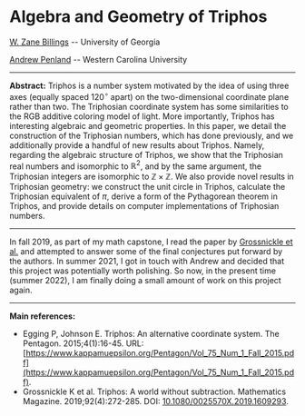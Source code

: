 # Algebra and Geometry of Triphos

[W. Zane Billings](https://wzbillings.com) -- University of Georgia

[Andrew Penland]() -- Western Carolina University

---

**Abstract:** Triphos is a number system motivated by the idea of using three axes (equally spaced $120^{\circ}$ apart) on the two-dimensional coordinate plane rather than two. The Triphosian coordinate system has some similarities to the RGB additive coloring model of light. More importantly, Triphos has interesting algebraic and geometric properties. In this paper, we detail the construction of the Triphosian numbers, which has done previously, and we additionally provide a handful of new results about Triphos. Namely, regarding the algebraic structure of Triphos, we show that the Triphosian real numbers and isomorphic to $\mathbb{R}^2$, and by the same argument, the Triphosian integers are isomorphic to $\mathbb{Z}\times\mathbb{Z}$. We also provide novel results in Triphosian geometry: we construct the unit circle in Triphos, calculate the Triphosian equivalent of $\pi$, derive a form of the Pythagorean theorem in Triphos, and provide details on computer implementations of Triphosian numbers.

---

In fall 2019, as part of my math capstone, I read the paper by [Grossnickle et al.](https://doi.org/10.1080/0025570X.2019.1609293) and attempted to answer some of the final conjectures put forward by the authors. In summer 2021, I got in touch with Andrew and decided that this project was potentially worth polishing. So now, in the present time (summer 2022), I am finally doing a small amount of work on this project again.

---
**Main references:**

* Egging P, Johnson E. Triphos: An alternative coordinate system. The Pentagon. 2015;4(1):16-45. URL: [https://www.kappamuepsilon.org/Pentagon/Vol_75_Num_1_Fall_2015.pdf](https://www.kappamuepsilon.org/Pentagon/Vol_75_Num_1_Fall_2015.pdf).
* Grossnickle K et al. Triphos: A world without subtraction. Mathematics Magazine. 2019;92(4):272-285. DOI: [10.1080/0025570X.2019.1609293](https://doi.org/10.1080/0025570X.2019.1609293).
